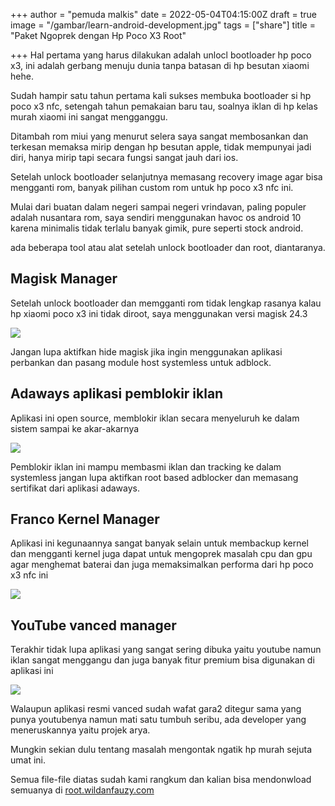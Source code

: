 +++
author = "pemuda malkis"
date = 2022-05-04T04:15:00Z
draft = true
image = "/gambar/learn-android-development.jpg"
tags = ["share"]
title = "Paket Ngoprek dengan Hp Poco X3 Root"

+++
Hal pertama yang harus dilakukan adalah unlocl bootloader hp poco x3, ini adalah gerbang menuju dunia tanpa batasan di hp besutan xiaomi hehe. 

Sudah hampir satu tahun pertama kali sukses membuka bootloader si hp poco x3 nfc, setengah tahun pemakaian baru tau, soalnya iklan di hp kelas murah xiaomi ini sangat mengganggu. 

Ditambah rom miui yang menurut selera saya sangat membosankan dan terkesan memaksa mirip dengan hp besutan apple, tidak mempunyai jadi diri, hanya mirip tapi secara fungsi sangat jauh dari ios. 

Setelah unlock bootloader selanjutnya memasang recovery image agar bisa mengganti rom, banyak pilihan custom rom untuk hp poco x3 nfc ini. 

Mulai dari buatan dalam negeri sampai negeri vrindavan, paling populer adalah nusantara rom, saya sendiri menggunakan havoc os android 10 karena minimalis tidak terlalu banyak gimik, pure seperti stock android. 

ada beberapa tool atau alat setelah unlock bootloader dan root, diantaranya. 

## Magisk Manager

Setelah unlock bootloader dan memgganti rom tidak lengkap rasanya kalau hp xiaomi poco x3 ini tidak diroot, saya menggunakan versi magisk 24.3

![](/gambar/screenshot_20220504-104549-2.jpg)

Jangan lupa aktifkan hide magisk jika ingin menggunakan aplikasi perbankan dan pasang module host systemless untuk adblock. 

## Adaways aplikasi pemblokir iklan

Aplikasi ini open source, memblokir iklan secara menyeluruh ke dalam sistem sampai ke akar-akarnya 

![](/gambar/screenshot_20220504-104458-2.jpg)

Pemblokir iklan ini mampu membasmi iklan dan tracking ke dalam systemless jangan lupa aktifkan root based adblocker dan memasang sertifikat dari aplikasi adaways. 

## Franco Kernel Manager

Aplikasi ini kegunaannya sangat banyak selain untuk membackup kernel dan mengganti kernel juga dapat untuk mengoprek masalah cpu dan gpu agar menghemat baterai dan juga memaksimalkan performa dari hp poco x3 nfc ini 

![](/gambar/screenshot_20220504-104508-2.jpg)

## YouTube vanced manager

Terakhir tidak lupa aplikasi yang sangat sering dibuka yaitu youtube namun iklan sangat menggangu dan juga banyak fitur premium bisa digunakan di aplikasi ini

![](/gambar/screenshot_20220504-104609-2.jpg)

Walaupun aplikasi resmi vanced sudah wafat gara2 ditegur sama yang punya youtubenya namun mati satu tumbuh seribu, ada developer yang meneruskannya yaitu projek arya. 

Mungkin sekian dulu tentang masalah mengontak ngatik hp murah sejuta umat ini. 

Semua file-file diatas sudah kami rangkum dan kalian bisa mendonwload semuanya di [root.wildanfauzy.com](https://root.wildanfauzy.com "alat tempur rooting poco x3")